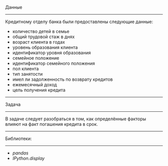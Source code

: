 Данные

----------------------------------------
Кредитному отделу банка были предоставлены следующие данные:
- количество детей в семье
- общий трудовой стаж в днях
- возраст клиента в годах
- уровень образования клиента
- идентификатор уровня образования
- семейное положение
- идентификатор семейного положения
- пол клиента
- тип занятости
- имел ли задолженность по возврату кредитов
- ежемесячный доход
- цель получения кредита
----------------------------------------

Задача

----------------------------------------
В задаче следует разобраться в том, как определённые факторы влияют на факт погашения кредита в срок.

----------------------------------------

Библиотеки:

----------------------------------------
- *pandas*
- *IPython.display*
